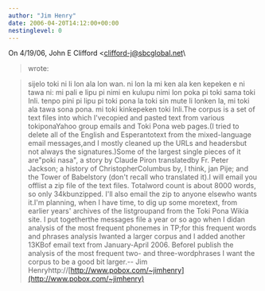 ```yaml
---
author: "Jim Henry"
date: 2006-04-20T14:12:00+00:00
nestinglevel: 0
---
```

On 4/19/06, John E Clifford <[clifford-j@sbcglobal.net](mailto://clifford-j@sbcglobal.net)\
> wrote:

> sijelo toki ni li lon ala lon wan. ni lon la mi
> ken ala ken kepeken e ni tawa ni: mi pali e lipu
> pi nimi en kulupu nimi lon poka pi toki sama toki
> Inli. tenpo pini pi lipu pi toki pona la toki
> sin mute li lonken la, mi toki ala tawa sona pona. mi toki kinkepeken toki Inli.The corpus is a set of text files into which I'vecopied and pasted text from various tokiponaYahoo group emails and Toki Pona web pages.(I tried to delete all of the English and Esperantotext from the mixed-language email messages,and I mostly cleaned up the URLs and headersbut not always the signatures.)Some of the largest single pieces of it are"poki nasa", a story by Claude Piron translatedby Fr. Peter Jackson; a history of ChristopherColumbus by, I think, jan Pije; and the Tower of Babelstory (don't recall who translated it).I will email you offlist a zip file of the text files. Totalword count is about 8000 words, so only 34kbunzipped. I'll also email the zip to anyone elsewho wants it.I'm planning, when I have time, to dig up some moretext, from earlier years' archives of the listgroupand from the Toki Pona Wikia site. I put togetherthe messages file a year or so ago when I didan analysis of the most frequent phonemes in TP;for this frequent words and phrases analysis Iwanted a larger corpus and I added another 13KBof email text from January-April 2006. BeforeI publish the analysis of the most frequent two- and three-wordphrases I want the corpus to be a good bit larger.--
Jim Henryhttp://[http://www.pobox.com/~jimhenry](http://www.pobox.com/~jimhenry)